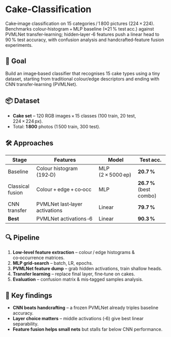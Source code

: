 # Cake-Classification
Cake‑image classification on 15 categories / 1 800 pictures (224 × 224). Benchmarks colour‑histogram + MLP baseline (≈21 % test acc.) against PVMLNet transfer‑learning; hidden‑layer ‑6 features push a linear head to 90 % test accuracy, with confusion analysis and handcrafted‑feature fusion experiments.

## 🎯 Goal
Build an image‑based classifier that recognises 15 cake types using a tiny dataset, starting from traditional colour/edge descriptors and ending with CNN transfer‑learning (PVMLNet).

## 📦 Dataset
* **Cake set** – 120 RGB images × 15 classes (100 train, 20 test, 224 × 224 px).
* Total: **1 800** photos (1 500 train, 300 test).

## 🛠️ Approaches
| Stage | Features | Model | Test acc. |
|-------|----------|-------|-----------|
| Baseline | Colour histogram (192‑D) | MLP (2 × 5000 ep) | **20.7 %** |
| Classical fusion | Colour + edge + co‑occ | MLP | **26.7 %** (best combo) |
| CNN transfer | PVMLNet last‑layer activations | Linear | **79.7 %** |
| **Best** | PVMLNet activations ‑6 | Linear | **90.3 %** |

## 🔍 Pipeline
1. **Low‑level feature extraction** – colour / edge histograms & co‑occurrence matrices.  
2. **MLP grid‑search** – batch, LR, epochs.  
3. **PVMLNet feature dump** – grab hidden activations, train shallow heads.  
4. **Transfer learning** – replace final layer, fine‑tune on cakes.  
5. **Evaluation** – confusion matrix & mis‑tagged samples analysis.  

## 🔑 Key findings
* **CNN beats handcrafting** – a frozen PVMLNet already triples baseline accuracy.  
* **Layer choice matters** – middle activations (‑6) give best linear separability.  
* **Feature fusion helps small nets** but stalls far below CNN performance.  
